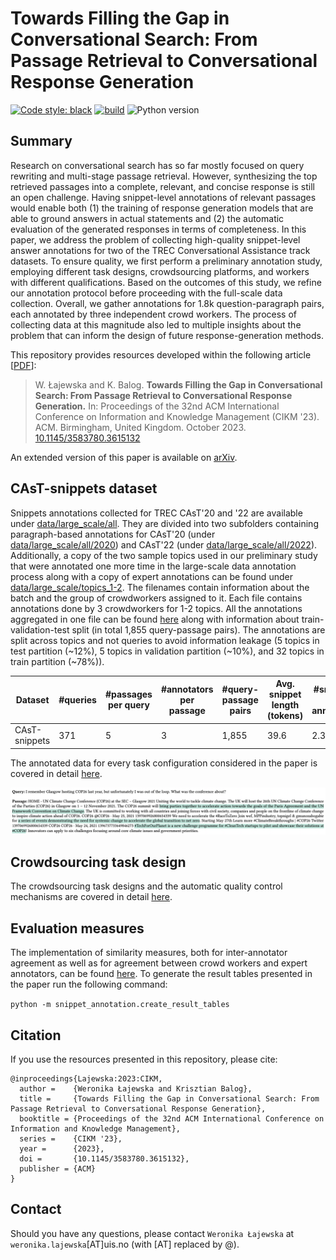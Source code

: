 # Towards Filling the Gap in Conversational Search: From Passage Retrieval to Conversational Response Generation

[![Code style: black](https://img.shields.io/badge/code%20style-black-000000.svg)](https://github.com/psf/black)
[![build](https://github.com/iai-group/CAsT-snippets/actions/workflows/python-package-conda.yaml/badge.svg)](https://github.com/iai-group/CAsT-snippets/actions/workflows/python-package-conda.yaml)
![Python version](https://img.shields.io/badge/python-3.9-blue)

## Summary

Research on conversational search has so far mostly focused on query rewriting and multi-stage passage retrieval. However, synthesizing the top retrieved passages into a complete, relevant, and concise response is still an open challenge. Having snippet-level annotations of relevant passages would enable both (1) the training of response generation models that are able to ground answers in actual statements and (2) the automatic evaluation of the generated responses in terms of completeness. In this paper, we address the problem of collecting high-quality snippet-level answer annotations for two of the TREC Conversational Assistance track datasets. To ensure quality, we first perform a preliminary annotation study, employing different task designs, crowdsourcing platforms, and workers with different qualifications. Based on the outcomes of this study, we refine our annotation protocol before proceeding with the full-scale data collection. Overall, we gather annotations for 1.8k question-paragraph pairs, each annotated by three independent crowd workers. The process of collecting data at this magnitude also led to multiple insights about the problem that can inform the design of future response-generation methods.

This repository provides resources developed within the following article [[PDF](https://arxiv.org/abs/2308.08911)]:

> W. Łajewska and K. Balog. **Towards Filling the Gap in Conversational Search: From Passage Retrieval to Conversational Response Generation.** In: Proceedings of the 32nd ACM International Conference on Information and Knowledge Management (CIKM '23). ACM. Birmingham, United Kingdom. October 2023. [10.1145/3583780.3615132](https://doi.org/10.1145/3583780.3615132)

An extended version of this paper is available on [arXiv](https://arxiv.org/abs/2308.08911).

## CAsT-snippets dataset

Snippets annotations collected for TREC CAsT'20 and '22 are available under [data/large_scale/all](data/large_scale/all). They are divided into two subfolders containing paragraph-based annotations for CAsT'20 (under [data/large_scale/all/2020](data/large_scale/all/2020)) and CAsT'22 (under [data/large_scale/all/2022](data/large_scale/all/2022)). Additionally, a copy of the two sample topics used in our preliminary study that were annotated one more time in the large-scale data annotation process along with a copy of expert annotations can be found under [data/large_scale/topics_1-2](data/large_scale/topics_1-2). The filenames contain information about the batch and the group of crowdworkers assigned to it. Each file contains annotations done by 3 crowdworkers for 1-2 topics. All the annotations aggregated in one file can be found [here](data/large_scale/all/snippets_data_partitions.csv) along with information about train-validation-test split (in total 1,855 query-passage pairs). The annotations are split across topics and not queries to avoid information leakage (5 topics in test partition (~12%), 5 topics in validation partition (~10%), and 32 topics in train partition (~78%)).

| Dataset | #queries | #passages per query | #annotators per passage | #query-passage pairs | Avg. snippet length (tokens) | #snippets per annotation |
| --- | --- | --- | --- | --- | --- | --- |
| CAsT-snippets | 371 | 5 | 3 | 1,855 | 39.6 | 2.3 |

The annotated data for every task configuration considered in the paper is covered in detail [here](data/README.md). 

![alt text](crowdsourcing_task_design/snippets_dataset_sample.png)

## Crowdsourcing task design

The crowdsourcing task designs and the automatic quality control mechanisms are covered in detail [here](crowdsourcing_task_design/README.md). 

## Evaluation measures

The implementation of similarity measures, both for inter-annotator agreement as well as for agreement between crowd workers and expert annotators, can be found [here](snippet_annotation/measures/). To generate the result tables presented in the paper run the following command:

``
python -m snippet_annotation.create_result_tables
``

## Citation

If you use the resources presented in this repository, please cite:

```
@inproceedings{Lajewska:2023:CIKM,
  author =    {Weronika Łajewska and Krisztian Balog},
  title =     {Towards Filling the Gap in Conversational Search: From Passage Retrieval to Conversational Response Generation},
  booktitle = {Proceedings of the 32nd ACM International Conference on Information and Knowledge Management},
  series =    {CIKM '23},
  year =      {2023},
  doi =       {10.1145/3583780.3615132},
  publisher = {ACM}
}
```

## Contact

Should you have any questions, please contact `Weronika Łajewska` at `weronika.lajewska`[AT]uis.no (with [AT] replaced by @).
